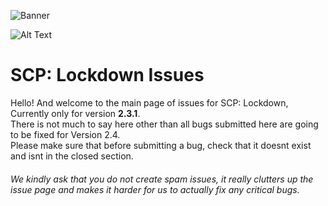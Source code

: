 ![Banner](https://i.imgur.com/Xoz6TxO.png)

![Alt Text](https://img.shields.io/github/issues/ConnorTron110/SCP-Lockdown-Issues)

# SCP: Lockdown Issues

Hello! And welcome to the main page of issues for SCP: Lockdown, Currently only for version **2.3.1**.<br>
There is not much to say here other than all bugs submitted here are going to be fixed for Version 2.4.<br>
Please make sure that before submitting a bug, check that it doesnt exist and isnt in the closed section.
###### We kindly ask that you do not create spam issues, it really clutters up the issue page and makes it harder for us to actually fix any critical bugs.
